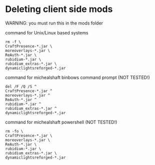 # Deleting client side mods
WARNING: you must run this in the mods folder

command for Unix/Linux based systems
```
rm -f \
CraftPresence-*.jar \
moreoverlays-*.jar \
ReAuth-*.jar \
rubidium-*.jar \
rubidium_extras-*.jar \
dynamiclightsreforged-*.jar
```
command for michealshaft binbows command prompt (NOT TESTED!)
```
del /F /Q /S ^
CraftPresence-*.jar ^
moreoverlays-*.jar ^
ReAuth-*.jar ^
rubidium-*.jar ^
rubidium_extras-*.jar ^
dynamiclightsreforged-*.jar
```
command for michealshaft powershell (NOT TESTED!)
```
rm -fo \
CraftPresence-*.jar \
moreoverlays-*.jar \
ReAuth-*.jar \
rubidium-*.jar \
rubidium_extras-*.jar \
dynamiclightsreforged-*.jar
```
